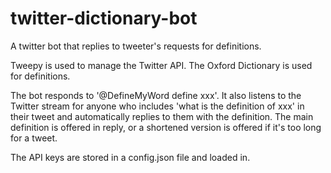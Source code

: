 # twitter-dictionary-bot
A twitter bot that replies to tweeter's requests for definitions.

Tweepy is used to manage the Twitter API. The Oxford Dictionary is used for definitions.

The bot responds to '@DefineMyWord define xxx'. It also listens to the Twitter stream for anyone who includes 'what is the definition of xxx' in their tweet and automatically replies to them with the definition. The main definition is offered in reply, or a shortened version is offered if it's too long for a tweet.

The API keys are stored in a config.json file and loaded in.
